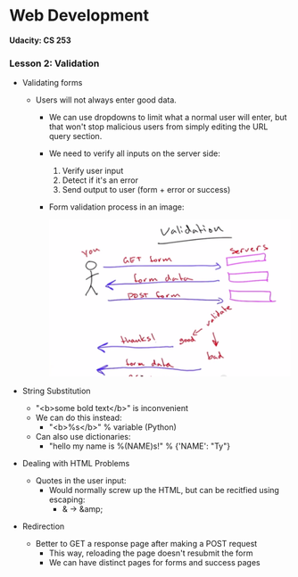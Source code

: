 # Web Development

**Udacity: CS 253**

### Lesson 2: Validation

* Validating forms
	* Users will not always enter good data.
		* We can use dropdowns to limit what a normal user will enter, but that won't stop malicious users from simply editing the URL query section.
		* We need to verify all inputs on the server side:
			1. Verify user input
			2. Detect if it's an error
			3. Send output to user (form + error or success) 
		* Form validation process in an image:
			
			![Validating a Form](img/validation.png)
			
* String Substitution
	* "\<b>some bold text\</b>" is inconvenient
	* We can do this instead:
		*  "\<b>%s\</b>" % variable (Python)
	* Can also use dictionaries:
		* "hello my name is %(NAME)s!" % {'NAME': "Ty"}

* Dealing with HTML Problems
	* Quotes in the user input:
		* Would normally screw up the HTML, but can be recitfied using escaping:
			* & -> \&amp;
			
* Redirection
	* Better to GET a response page after making a POST request
		* This way, reloading the page doesn't resubmit the form
		* We can have distinct pages for forms and success pages 
